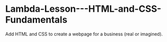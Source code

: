 # Lambda-Lesson---HTML-and-CSS-Fundamentals
Add HTML and CSS to create a webpage for a business (real or imagined).
